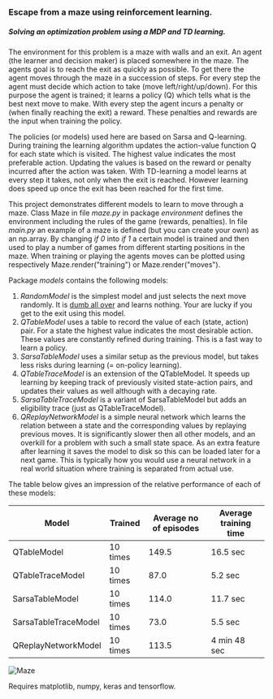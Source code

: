 ### Escape from a maze using reinforcement learning.

##### Solving an optimization problem using a MDP and TD learning. 

The environment for this problem is a maze with walls and an exit. An agent (the learner and decision maker) is placed somewhere in the maze. The agents goal is to reach the exit as quickly as possible. To get there the agent moves through the maze in a succession of steps. For every step the agent must decide which action to take (move left/right/up/down). For this purpose the agent is trained; it learns a policy (Q) which tells what is the best next move to make. With every step the agent incurs a penalty or (when finally reaching the exit) a reward. These penalties and rewards are the input when training the policy. 

The policies (or models) used here are based on Sarsa and Q-learning. During training the learning algorithm updates the action-value function Q for each state which is visited. The highest value indicates the most preferable action. Updating the values is based on the reward or penalty incurred after the action was taken. With TD-learning a model learns at every step it takes, not only when the exit is reached. However learning does speed up once the exit has been reached for the first time. 

This project demonstrates different models to learn to move through a maze. Class Maze in file *maze.py* in package *environment* defines the environment including the rules of the game (rewards, penalties). In file *main.py* an example of a maze is defined (but you can create your own) as an np.array. By changing *if 0* into *if 1* a certain model is trained and then used to play a number of games from different starting positions in the maze. When training or playing the agents moves can be plotted using respectively Maze.render("training") or Maze.render("moves").

Package *models* contains the following models:
1. *RandomModel* is the simplest model and just selects the next move randomly. It is [dumb all over](https://www.youtube.com/watch?v=DR_wf92A8E4) and learns nothing. Your are lucky if you get to the exit using this model.
2. *QTableModel* uses a table to record the value of each (state, action) pair. For a state the highest value indicates the most desirable action. These values are constantly refined during training. This is a fast way to learn a policy.
3. *SarsaTableModel* uses a similar setup as the previous model, but takes less risks during learning (= on-policy learning).
4. *QTableTraceModel* is an extension of the QTableModel. It speeds up learning by keeping track of previously visited state-action pairs, and updates their values as well although with a decaying rate.
5. *SarsaTableTraceModel* is a variant of SarsaTableModel but adds an eligibility trace (just as QTableTraceModel). 
6. *QReplayNetworkModel* is a simple neural network which learns the relation between a state and the corresponding values by replaying previous moves. It is significantly slower then all other models, and an overkill for a problem with such a small state space. As an extra feature after learning it saves the model to disk so this can be loaded later for a next game. This is typically how you would use a neural network in a real world situation where training is separated from actual use. 

The table below gives an impression of the relative performance of each of these models:

| Model | Trained | Average no of episodes | Average training time |
| --- | --- | --- | --- | 
| QTableModel | 10 times | 149.5 | 16.5 sec |
| QTableTraceModel | 10 times | 87.0 | 5.2 sec |
| SarsaTableModel | 10 times | 114.0 | 11.7 sec |
| SarsaTableTraceModel | 10 times | 73.0 | 5.5 sec |
| QReplayNetworkModel | 10 times | 113.5 | 4 min 48 sec |

![Maze](https://github.com/erikdelange/Reinforcement-Learning-Maze/blob/master/maze.png)

Requires matplotlib, numpy, keras and tensorflow.
